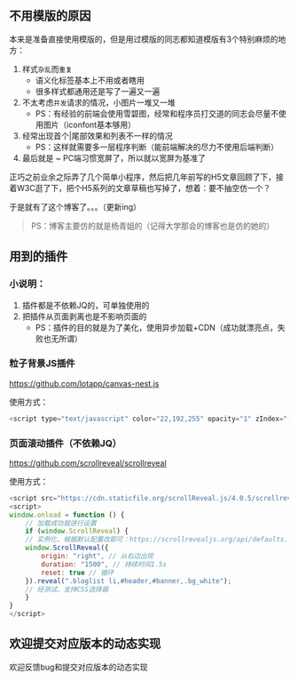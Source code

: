 ## 不用模版的原因

本来是准备直接使用模版的，但是用过模版的同志都知道模版有3个特别麻烦的地方：
1. 样式`杂乱`而`重复`
    - 语义化标签基本上不用或者瞎用
    - 很多样式都通用还是写了一遍又一遍
2. 不太考虑`并发`请求的情况，小图片一堆又一堆
    - PS：有经验的前端会使用雪碧图，经常和程序员打交道的同志会尽量不使用图片（iconfont基本够用）
3. 经常出现首个|尾部效果和列表不一样的情况
    - PS：这样就需要多一层程序判断（能前端解决的尽力不使用后端判断）
4. 最后就是 ~ PC端习惯宽屏了，所以就以宽屏为基准了

正巧之前业余之际弄了几个简单小程序，然后把几年前写的H5文章回顾了下，接着W3C逛了下，把个H5系列的文章草稿也写掉了，想着：要不抽空仿一个？

于是就有了这个博客了。。。（更新ing）
> PS：博客主要仿的就是杨青姐的（记得大学那会的博客也是仿的她的）

## 用到的插件

### 小说明：
1. 插件都是不依赖JQ的，可单独使用的
2. 把插件从页面剥离也是不影响页面的
    - PS：插件的目的就是为了美化，使用异步加载+CDN（成功就漂亮点，失败也无所谓）

### 粒子背景JS插件
<https://github.com/lotapp/canvas-nest.js>

使用方式：
```js
<script type="text/javascript" color="22,192,255" opacity="1" zIndex="-2" count="99" src="//cdn.staticfile.org/canvas-nest.js/1.0.1/canvas-nest.min.js"></script>
```

### 页面滚动插件（不依赖JQ）
<https://github.com/scrollreveal/scrollreveal>

使用方式：
```js
<script src="https://cdn.staticfile.org/scrollReveal.js/4.0.5/scrollreveal.min.js"></script>
<script>
window.onload = function () {
    // 加载成功就进行设置
    if (window.ScrollReveal) {
    // 实例化，根据默认配置改即可：https://scrollrevealjs.org/api/defaults.html
    window.ScrollReveal({
        origin: "right", // 从右边出现
        duration: "1500", // 持续时间1.5s
        reset: true // 循环
    }).reveal(".bloglist li,#header,#banner,.bg_white");
    // 经测试，支持CSS选择器
    }
}
</script>
```

## 欢迎提交对应版本的动态实现

欢迎反馈bug和提交对应版本的动态实现